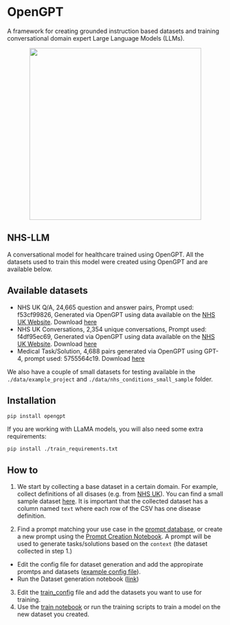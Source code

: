 # OpenGPT

A framework for creating grounded instruction based datasets and training conversational domain expert Large Language Models (LLMs).

<p align="center">
  <img height='400px' src='https://substackcdn.com/image/fetch/f_auto,q_auto:good,fl_progressive:steep/https%3A%2F%2Fsubstack-post-media.s3.amazonaws.com%2Fpublic%2Fimages%2Fcbc199b9-3aec-4c80-83c6-9a64886919dc_1318x868.png' />
</p>


## NHS-LLM
A conversational model for healthcare trained using OpenGPT. All the datasets used to train this model were created using OpenGPT and are available below.

## Available datasets
- NHS UK Q/A, 24,665 question and answer pairs, Prompt used: f53cf99826, Generated via OpenGPT using data available on the [NHS UK Website](https://www.nhs.uk/conditions/). Download [here](./data/nhs_uk_full/prepared_generated_data_for_nhs_uk_qa.csv)
- NHS UK Conversations, 2,354 unique conversations, Prompt used: f4df95ec69, Generated via OpenGPT using data available on the [NHS UK Website](https://www.nhs.uk/conditions/). Download [here](./data/nhs_uk_full/prepared_generated_data_for_nhs_uk_conversations.csv)
- Medical Task/Solution, 4,688 pairs generated via OpenGPT using GPT-4, prompt used: 5755564c19. Download [here](./data/medical_tasks_gpt4/prepared_generated_data_for_medical_tasks.csv)

We also have a couple of small datasets for testing available in the `./data/example_project` and `./data/nhs_conditions_small_sample` folder.

## Installation
```
pip install opengpt
```
If you are working with LLaMA models, you will also need some extra requirements:
```
pip install ./train_requirements.txt
```

## How to

1. We start by collecting a base dataset in a certain domain. For example, collect definitions of all disases (e.g. from [NHS UK](https://www.nhs.uk/conditions/)). You can find a small sample dataset [here](https://github.com/CogStack/OpenGPT/blob/main/data/nhs_conditions_small_sample/original_data.csv). It is important that the collected dataset has a column named `text` where each row of the CSV has one disease definition.

2. Find a prompt matching your use case in the [prompt database](https://github.com/CogStack/OpenGPT/blob/main/data/prompts.json), or create a new prompt using the [Prompt Creation Notebook](https://github.com/CogStack/OpenGPT/blob/main/experiments/Prompt%20Creation.ipynb). A prompt will be used to generate tasks/solutions based on the `context` (the dataset collected in step 1.)
  - Edit the config file for dataset generation and add the appropirate promtps and datasets ([example config file](https://github.com/CogStack/OpenGPT/blob/main/configs/example_config_for_detaset_creation.yaml)).
  - Run the Dataset generation notebook ([link](https://github.com/CogStack/OpenGPT/blob/main/experiments/Dataset%20Generation.ipynb))

3. Edit the [train_config](https://github.com/CogStack/OpenGPT/blob/main/configs/example_train_config.yaml) file and add the datasets you want to use for training.
4. Use the [train notebook](https://github.com/CogStack/OpenGPT/blob/main/experiments/Supervised%20Training.ipynb) or run the training scripts to train a model on the new dataset you created.
